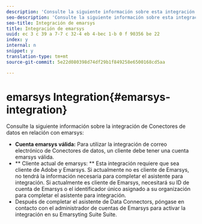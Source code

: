 ```yaml
---
description: 'Consulte la siguiente información sobre esta integración de Conectores de datos en relación con emarsys '
seo-description: 'Consulte la siguiente información sobre esta integración de Conectores de datos en relación con emarsys '
seo-title: Integración de emarsys
title: Integración de emarsys
uuid: ec 3 c 39 a 7-7 c 32-4 eb 4-bec 1-b 0 f 90356 be 22
index: y
internal: n
snippet: y
translation-type: tm+mt
source-git-commit: 5e22d080398d74df29b1f849258e6500168cd5aa

---
```



# emarsys Integration{#emarsys-integration}

Consulte la siguiente información sobre la integración de Conectores de datos en relación con emarsys:

* **Cuenta emarsys válida:** Para utilizar la integración de correo electrónico de Conectores de datos, un cliente debe tener una cuenta emarsys válida.
* ** Cliente actual de emarsys: ** Esta integración requiere que sea cliente de Adobe y Emarsys. Si actualmente no es cliente de Emarsys, no tendrá la información necesaria para completar el asistente para integración. Si actualmente es cliente de Emarsys, necesitará su ID de cuenta de Emarsys o el identificador único asignado a su organización para completar el asistente para integración.
* Después de completar el asistente de Data Connectors, póngase en contacto con el administrador de cuentas de Emarsys para activar la integración en su Emarsyting Suite Suite.


